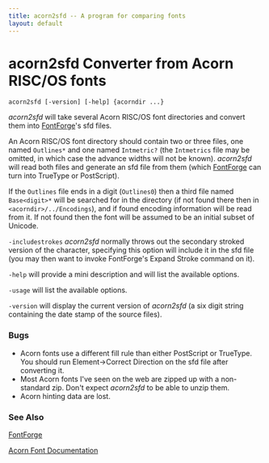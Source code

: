 ```yaml
---
title: acorn2sfd -- A program for comparing fonts
layout: default
---
```



acorn2sfd
 Converter from Acorn RISC/OS fonts
===================================

`acorn2sfd [-version] [-help] {acorndir ...}`

*acorn2sfd* will take several Acorn RISC/OS font directories and convert
them into [FontForge](overview.html)'s sfd files.

An Acorn RISC/OS font directory should contain two or three files, one
named `Outlines*` and one named `Intmetric?` (the `Intmetrics` file may
be omitted, in which case the advance widths will not be known).
*acorn2sfd* will read both files and generate an sfd file from them
(which [FontForge](overview.html) can turn into TrueType or PostScript).

If the `Outlines` file ends in a digit (`Outlines0`) then a third file
named `Base<digit>*` will be searched for in the directory (if not found
there then in `<acorndir>/../Encodings`), and if found encoding
information will be read from it. If not found then the font will be
assumed to be an initial subset of Unicode.

`-includestrokes` *acorn2sfd* normally throws out the secondary stroked
version of the character, specifying this option will include it in the
sfd file (you may then want to invoke FontForge's Expand Stroke command
on it).

`-help` will provide a mini description and will list the available
options.

`-usage` will list the available options.

`-version` will display the current version of *acorn2sfd* (a six digit
string containing the date stamp of the source files).

### Bugs

-   Acorn fonts use a different fill rule than either PostScript or
    TrueType. You should run Element-\>Correct Direction on the sfd file
    after converting it.
-   Most Acorn fonts I've seen on the web are zipped up with a
    non-standard zip. Don't expect *acorn2sfd* to be able to unzip them.
-   Acorn hinting data are lost.

### See Also

[FontForge](overview.html)

[Acorn Font
Documentation](http://www.pinknoise.demon.co.uk/Docs/Arc/Fonts/Formats.html)
